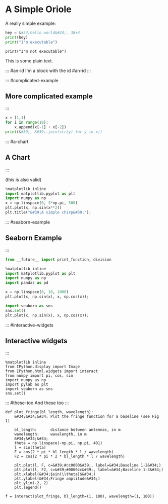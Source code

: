 

# A Simple Oriole
<span id="example1"/>

A really simple example:

``` python
hey = &#34;hello world&#34;, 38+4
print(hey)
print("I'm executable")
```


```
print("I'm not executable")
```

This is some plain text.

::: #an-id
I'm a block with the id #an-id
:::


::: #complicated-example
## More complicated example
:::

``` python
x = [1,1]
for i in range(10):    
    x.append(x[-1] + x[-2]) 
print(&#39;, &#39;.join(str(y) for y in x))
```
::: #a-chart
## A Chart
::: 

<span id="example3"/> (this is also valid)

``` python
%matplotlib inline
import matplotlib.pyplot as plt
import numpy as np
x = np.linspace(0, 3*np.pi, 500)
plt.plot(x, np.sin(x**2))
plt.title("&#39;A simple chirp&#39;");
```

::: #seaborn-example
## Seaborn Example
:::

``` python
from __future__ import print_function, division

%matplotlib inline
import matplotlib.pyplot as plt
import numpy as np
import pandas as pd

x = np.linspace(0, 10, 1000)
plt.plot(x, np.sin(x), x, np.cos(x));

import seaborn as sns
sns.set()
plt.plot(x, np.sin(x), x, np.cos(x));
```

::: #interactive-widgets
## Interactive widgets
:::

```
%matplotlib inline
from IPython.display import Image
from IPython.html.widgets import interact
from numpy import pi, cos, sin
import numpy as np
import pylab as plt
import seaborn as sns
sns.set()
```
::: #these-too
And these too
:::

```
def plot_fringe(bl_length, wavelength):
    &#34;&#34;&#34; Plot the fringe function for a baseline (see Fig 1)

    bl_length:      distance between antennas, in m
    wavelength:     wavelength, in m
    &#34;&#34;&#34;
    theta = np.linspace(-np.pi, np.pi, 401)
    l = sin(theta)
    F = cos(2 * pi * bl_length * l / wavelength)
    F2 = cos(2 * pi * 2 * bl_length * l / wavelength)

    plt.plot(l, F, c=&#39;#cc0000&#39;, label=&#34;Baseline 1-2&#34;)
    plt.plot(l, F2, c=&#39;#0000cc&#39;, label=&#34;Baseline 1-3&#34;)
    plt.xlabel(&#34;$sin(\\theta)$&#34;)
    plt.ylabel(&#34;Fringe amplitude&#34;)
    plt.ylim(-2, 2)
    plt.legend()

f = interact(plot_fringe, bl_length=(1, 100), wavelength=(1, 100))
```
